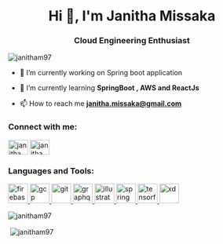 <h1 align="center">Hi 👋, I'm Janitha Missaka</h1>
<h3 align="center">Cloud Engineering Enthusiast</h3>

<p align="left"> <img src="https://komarev.com/ghpvc/?username=janitham97&label=Profile%20views&color=0e75b6&style=flat" alt="janitham97" /> </p>

- 🔭 I’m currently working on Spring boot application

- 🌱 I’m currently learning **SpringBoot , AWS  and ReactJs**

- 📫 How to reach me **janitha.missaka@gmail.com**

<h3 align="left">Connect with me:</h3>
<p align="left">
<a href="https://linkedin.com/in/janitha missaka" target="blank"><img align="center" src="https://cdn.jsdelivr.net/npm/simple-icons@3.0.1/icons/linkedin.svg" alt="janitha missaka" height="30" width="40" /></a>
<a href="https://fb.com/janitha missaka" target="blank"><img align="center" src="https://cdn.jsdelivr.net/npm/simple-icons@3.0.1/icons/facebook.svg" alt="janitha missaka" height="30" width="40" /></a>
</p>

<h3 align="left">Languages and Tools:</h3>
<a href="https://firebase.google.com/" target="_blank"> <img src="https://www.vectorlogo.zone/logos/firebase/firebase-icon.svg" alt="firebase" width="40" height="40"/> </a> <a href="https://cloud.google.com" target="_blank"> <img src="https://www.vectorlogo.zone/logos/google_cloud/google_cloud-icon.svg" alt="gcp" width="40" height="40"/> </a> <a href="https://git-scm.com/" target="_blank"> <img src="https://www.vectorlogo.zone/logos/git-scm/git-scm-icon.svg" alt="git" width="40" height="40"/> </a> <a href="https://graphql.org" target="_blank"> <img src="https://www.vectorlogo.zone/logos/graphql/graphql-icon.svg" alt="graphql" width="40" height="40"/> </a> 
<a href="https://www.adobe.com/in/products/illustrator.html" target="_blank"> <img src="https://www.vectorlogo.zone/logos/adobe_illustrator/adobe_illustrator-icon.svg" alt="illustrator" width="40" height="40"/> 
<a href="https://spring.io/" target="_blank"> <img src="https://www.vectorlogo.zone/logos/springio/springio-icon.svg" alt="spring" width="40" height="40"/> </a> <a href="https://www.tensorflow.org" target="_blank"> <img src="https://www.vectorlogo.zone/logos/tensorflow/tensorflow-icon.svg" alt="tensorflow" width="40" height="40"/> </a> <a href="https://www.adobe.com/products/xd.html" target="_blank"> <img src="https://cdn.worldvectorlogo.com/logos/adobe-xd.svg" alt="xd" width="40" height="40"/> </a> </p>

<p><img align="left" src="https://github-readme-stats.vercel.app/api/top-langs?username=janitham97&show_icons=true&locale=en&layout=compact" alt="janitham97" /></p>
<br/>

<p>&nbsp;<img align="center" src="https://github-readme-stats.vercel.app/api?username=janitham97&show_icons=true&locale=en" alt="janitham97" /></p>
